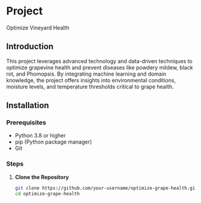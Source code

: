 # Project 
Optimize Vineyard Health
## Introduction
This project leverages advanced technology and data-driven techniques to optimize grapevine health and prevent diseases like powdery mildew, black rot, and Phomopsis. By integrating machine learning and domain knowledge, the project offers insights into environmental conditions, moisture levels, and temperature thresholds critical to grape health.
## Installation

### Prerequisites
- Python 3.8 or higher
- pip (Python package manager)
- Git

### Steps
1. **Clone the Repository**
   ```bash
   git clone https://github.com/your-username/optimize-grape-health.git
   cd optimize-grape-health
